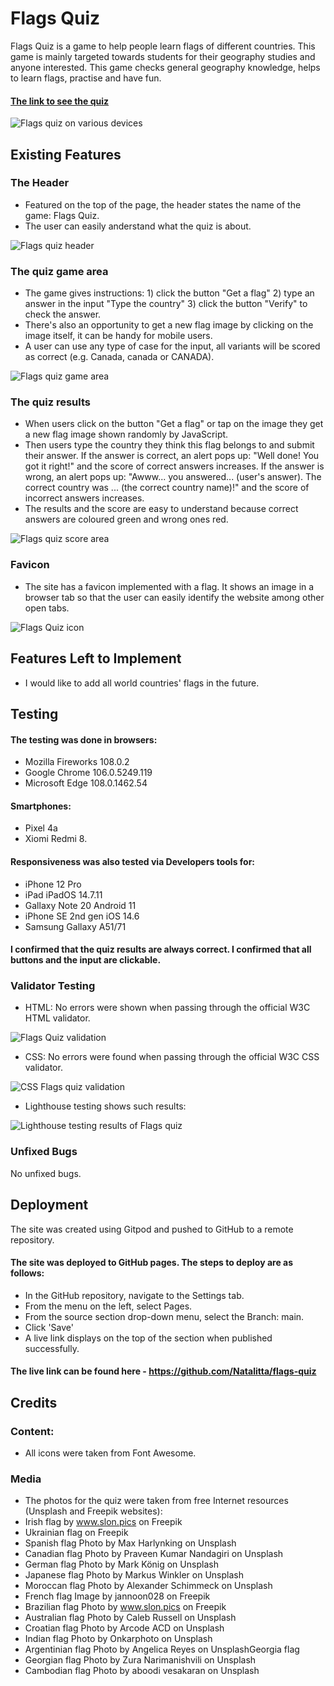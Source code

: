 # Flags Quiz

Flags Quiz is a game to help people learn flags of different countries. This game is mainly targeted towards students for their geography studies and anyone interested. This game checks general geography knowledge, helps to learn flags, practise and  have fun.

#### [The link to see the quiz](https://natalitta.github.io/flags-quiz/)

<img src="assets/images/mockup.png" alt="Flags quiz on various devices">

## Existing Features

### The Header
* Featured on the top of the page, the header states the name of the game: Flags Quiz.
* The user can easily anderstand what the quiz is about.

<img src="assets/images/header.png" alt="Flags quiz header">

### The quiz game area
* The game gives instructions: 1) click the button "Get a flag" 2) type an answer in the input "Type the country" 3) click the button "Verify" to check the answer.
* There's also an opportunity to get a new flag image by clicking on the image itself, it can be handy for mobile users.
* A user can use any type of case for the input, all variants will be scored as correct (e.g. Canada, canada or CANADA).

<img src="assets/images/game-area.png" alt="Flags quiz game area">

### The quiz results
* When users click on the button "Get a flag" or tap on the image they get a new flag image shown randomly by JavaScript. 
* Then users type the country they think this flag belongs to and submit their answer. If the answer is correct, an alert pops up: "Well done! You got it right!" and the score of correct answers increases. If the answer is wrong, an alert pops up: "Awww... you answered... (user's answer). The correct country was ... (the correct country name)!" and the score of incorrect answers increases.
* The results and the score are easy to understand because correct answers are coloured green and wrong ones red.

<img src="assets/images/score-area.png" alt="Flags quiz score area">

### Favicon
* The site has a favicon implemented with a flag. It shows an image in a browser tab so that the user can easily identify the website among other open tabs.

<img src="assets/images/favicon.png" alt="Flags Quiz icon">

## Features Left to Implement

* I would like to add all world countries' flags in the future.

## Testing
#### The testing was done in browsers: 
* Mozilla Fireworks 108.0.2
* Google Chrome 106.0.5249.119
* Microsoft Edge 108.0.1462.54
  
#### Smartphones: 
* Pixel 4a
* Xiomi Redmi 8.

#### Responsiveness was also tested via Developers tools for:
* iPhone 12 Pro
* iPad iPadOS 14.7.11
* Gallaxy Note 20 Android 11
* iPhone SE 2nd gen iOS 14.6
* Samsung Gallaxy A51/71

#### I confirmed that the quiz results are always correct. I confirmed that all buttons and the input are clickable.

### Validator Testing
* HTML: No errors were shown when passing through the official W3C HTML validator.
<img src="assets/images/html-check.png" alt="Flags Quiz validation">

* CSS: No errors were found when passing through the official W3C CSS validator.

<img src="assets/images/css-check.png" alt="CSS Flags quiz validation">

* Lighthouse testing shows such results:

<img src="assets/images/lighthouse.png" alt="Lighthouse testing results of Flags quiz">

### Unfixed Bugs
No unfixed bugs.

## Deployment
The site was created using Gitpod and pushed to GitHub to a remote repository.
#### The site was deployed to GitHub pages. The steps to deploy are as follows: 
* In the GitHub repository, navigate to the Settings tab.
* From the menu on the left, select Pages.
* From the source section drop-down menu, select the Branch: main.
* Click 'Save'
* A live link displays on the top of the section when published successfully.

#### The live link can be found here - https://github.com/Natalitta/flags-quiz

## Credits

### Content:
* All icons were taken from Font Awesome.

### Media
* The photos for the quiz were taken from free Internet resources (Unsplash and Freepik websites):
* Irish flag by www.slon.pics on Freepik
* Ukrainian flag on Freepik
* Spanish flag Photo by Max Harlynking on Unsplash
* Canadian flag Photo by Praveen Kumar Nandagiri on Unsplash 
* German flag Photo by Mark König on Unsplash
* Japanese flag Photo by Markus Winkler on Unsplash
* Moroccan flag Photo by Alexander Schimmeck on Unsplash 
* French flag Image by jannoon028 on Freepik
* Brazilian flag Photo by www.slon.pics on Freepik
* Australian flag Photo by Caleb Russell on Unsplash
* Croatian flag Photo by Arcode ACD on Unsplash 
* Indian flag Photo by Onkarphoto on Unsplash
* Argentinian flag Photo by Angelica Reyes on UnsplashGeorgia flag 
* Georgian flag Photo by Zura Narimanishvili on Unsplash
* Cambodian flag Photo by aboodi vesakaran on Unsplash

